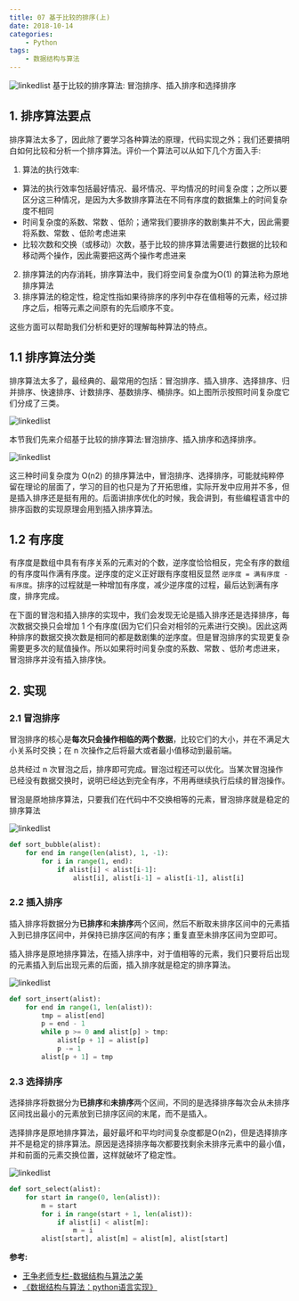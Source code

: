 ```yaml
---
title: 07 基于比较的排序(上)
date: 2018-10-14
categories:
    - Python
tags:
    - 数据结构与算法
---
```

![linkedlist](/images/algo/sort/sort_image.jpg)
基于比较的排序算法: 冒泡排序、插入排序和选择排序

<!-- more -->

## 1. 排序算法要点
排序算法太多了，因此除了要学习各种算法的原理，代码实现之外；我们还要搞明白如何比较和分析一个排序算法。评价一个算法可以从如下几个方面入手:
1. 算法的执行效率:
  - 算法的执行效率包括最好情况、最坏情况、平均情况的时间复杂度；之所以要区分这三种情况，是因为大多数排序算法在不同有序度的数据集上的时间复杂度不相同
  - 时间复杂度的系数、常数 、低阶；通常我们要排序的数剧集并不大，因此需要将系数、常数 、低阶考虑进来
  - 比较次数和交换（或移动）次数，基于比较的排序算法需要进行数据的比较和移动两个操作，因此需要把这两个操作考虑进来
2. 排序算法的内存消耗，排序算法中，我们将空间复杂度为O(1) 的算法称为原地排序算法
3. 排序算法的稳定性，稳定性指如果待排序的序列中存在值相等的元素，经过排序之后，相等元素之间原有的先后顺序不变。

这些方面可以帮助我们分析和更好的理解每种算法的特点。

## 1.1 排序算法分类
排序算法太多了，最经典的、最常用的包括：冒泡排序、插入排序、选择排序、归并排序、快速排序、计数排序、基数排序、桶排序。如上图所示按照时间复杂度它们分成了三类。

![linkedlist](/images/algo/sort/sort_image.jpg)

本节我们先来介绍基于比较的排序算法:冒泡排序、插入排序和选择排序。

![linkedlist](/images/algo/sort/compare.jpg)

这三种时间复杂度为 O(n2) 的排序算法中，冒泡排序、选择排序，可能就纯粹停留在理论的层面了，学习的目的也只是为了开拓思维，实际开发中应用并不多，但是插入排序还是挺有用的。后面讲排序优化的时候，我会讲到，有些编程语言中的排序函数的实现原理会用到插入排序算法。

## 1.2 有序度
有序度是数组中具有有序关系的元素对的个数，逆序度恰恰相反，完全有序的数组的有序度叫作满有序度。逆序度的定义正好跟有序度相反显然 `逆序度 = 满有序度 - 有序度`。排序的过程就是一种增加有序度，减少逆序度的过程，最后达到满有序度，排序完成。

在下面的冒泡和插入排序的实现中，我们会发现无论是插入排序还是选择排序，每次数据交换只会增加 1 个有序度(因为它们只会对相邻的元素进行交换)。因此这两种排序的数据交换次数是相同的都是数剧集的逆序度。但是冒泡排序的实现更复杂需要更多次的赋值操作。所以如果将时间复杂度的系数、常数 、低阶考虑进来，冒泡排序并没有插入排序快。

## 2. 实现
### 2.1 冒泡排序
冒泡排序的核心是**每次只会操作相临的两个数据**，比较它们的大小，并在不满足大小关系时交换；在 n 次操作之后将最大或者最小值移动到最前端。

总共经过 n 次冒泡之后，排序即可完成。冒泡过程还可以优化。当某次冒泡操作已经没有数据交换时，说明已经达到完全有序，不用再继续执行后续的冒泡操作。

冒泡是原地排序算法，只要我们在代码中不交换相等的元素，冒泡排序就是稳定的排序算法

![linkedlist](/images/algo/sort/Bubble.jpg)

```python
def sort_bubble(alist):
    for end in range(len(alist), 1, -1):
        for i in range(1, end):
            if alist[i] < alist[i-1]:
                alist[i], alist[i-1] = alist[i-1], alist[i]
```

### 2.2 插入排序
插入排序将数据分为**已排序**和**未排序**两个区间，然后不断取未排序区间中的元素插入到已排序区间中，并保持已排序区间的有序；重复直至未排序区间为空即可。

插入排序是原地排序算法，在插入排序中，对于值相等的元素，我们只要将后出现的元素插入到后出现元素的后面，插入排序就是稳定的排序算法。

![linkedlist](/images/algo/sort/insert.jpg)

```python
def sort_insert(alist):
    for end in range(1, len(alist)):
        tmp = alist[end]
        p = end - 1
        while p >= 0 and alist[p] > tmp:
            alist[p + 1] = alist[p]
            p -= 1
        alist[p + 1] = tmp
```

### 2.3 选择排序
选择排序将数据分为**已排序**和**未排序**两个区间，不同的是选择排序每次会从未排序区间找出最小的元素放到已排序区间的末尾，而不是插入。

选择排序是原地排序算法，最好最坏和平均时间复杂度都是O(n2)，但是选择排序并不是稳定的排序算法。原因是选择排序每次都要找剩余未排序元素中的最小值，并和前面的元素交换位置，这样就破坏了稳定性。

![linkedlist](/images/algo/sort/select.jpg)

```python
def sort_select(alist):
    for start in range(0, len(alist)):
        m = start
        for i in range(start + 1, len(alist)):
            if alist[i] < alist[m]:
                m = i
        alist[start], alist[m] = alist[m], alist[start]
```

**参考:**
- [王争老师专栏-数据结构与算法之美](https://time.geekbang.org/column/126)
- [《数据结构与算法：python语言实现》](https://book.douban.com/subject/30323938/)
